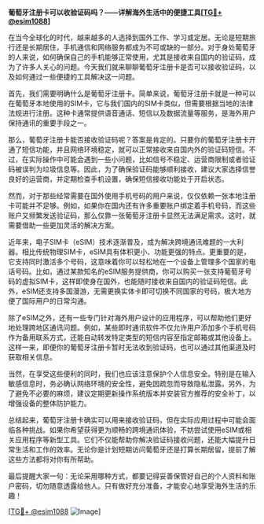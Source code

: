 **葡萄牙注册卡可以收验证码吗？——详解海外生活中的便捷工具[[TG💪+ @esim1088](https://t.me/s/esim1088)]**

在当今全球化的时代，越来越多的人选择到国外工作、学习或定居。无论是短期旅行还是长期居住，手机通信和网络服务都成为不可或缺的一部分。对于身处葡萄牙的人来说，如何确保自己的手机能够正常使用，尤其是接收来自国内的验证码，成为了许多人关心的问题。今天我们就来聊聊葡萄牙注册卡是否可以接收验证码，以及如何通过一些便捷的工具解决这一问题。

首先，我们需要明确什么是葡萄牙注册卡。简单来说，葡萄牙注册卡就是一种可以在葡萄牙本地使用的SIM卡，它与我们国内的SIM卡类似，但需要根据当地的法律法规进行注册。这种卡通常提供语音通话、短信以及数据流量等服务，是海外用户保持通讯的重要手段之一。

那么，葡萄牙注册卡能否接收验证码呢？答案是肯定的。只要你的葡萄牙注册卡开通了短信功能，并且网络环境稳定，就可以正常接收来自国内外的验证码短信。不过，在实际操作中可能会遇到一些小问题，比如信号不稳定、运营商限制或者验证码被误判为垃圾信息等。因此，为了确保验证码能够顺利接收，建议大家选择信誉良好的运营商，并定期检查手机设置，确保短信接收功能处于开启状态。

然而，对于那些经常需要在国外使用手机号码的用户来说，仅仅依赖一张本地注册卡可能并不足够。例如，如果你在国内还有许多重要账户绑定着手机号码，而这些账户又频繁发送验证码，那么仅靠一张葡萄牙注册卡显然无法满足需求。这时，就需要借助一些更加灵活的解决方案。

近年来，电子SIM卡（eSIM）技术逐渐普及，成为解决跨境通讯难题的一大利器。相比传统物理SIM卡，eSIM具有体积更小、功能更强的特点。更重要的是，它支持同时激活多个号码，这意味着你可以轻松地在一个设备上管理多个国家的电话号码。比如，通过某款知名的eSIM服务提供商，你可以购买一张支持葡萄牙号码的虚拟SIM卡，这样即使身在国外，也能随时接收来自国内的验证码短信。此外，eSIM还支持多国漫游，无需更换实体卡即可切换不同国家的号码，极大地方便了国际用户的日常沟通。

除了eSIM之外，还有一些专门针对海外用户设计的应用程序，可以帮助他们更好地处理跨地区通讯问题。例如，某些即时通讯软件不仅允许用户添加多个手机号码作为备用联系方式，还能自动转发特定类型的短信内容至指定邮箱或其他设备上。这样一来，即便你的葡萄牙注册卡暂时无法收到验证码，也可以通过其他渠道及时获取相关信息。

当然，在享受这些便利的同时，我们也应该注意保护个人信息安全。特别是在输入敏感信息时，务必确认网络环境的安全性，避免因疏忽而导致隐私泄露。另外，为了避免不必要的麻烦，建议定期更新操作系统版本并安装官方推荐的安全补丁，以增强设备的整体防护能力。

总结起来，葡萄牙注册卡确实可以用来接收验证码，但在实际应用过程中可能会面临各种挑战。如果你希望获得更为顺畅的跨境通讯体验，不妨尝试使用eSIM或相关应用程序等新型工具。它们不仅能帮助你解决验证码接收问题，还能大幅提升日常生活和工作的效率。无论你是计划短期访问葡萄牙还是打算长期居留，提前了解这些方法都将对你有所帮助。

最后提醒大家一句：无论采用哪种方式，都要记得妥善保管好自己的个人资料和账户密码，切勿随意透露给他人。只有做好充分准备，才能安心地享受海外生活的乐趣！

[[TG💪+ @esim1088](https://t.me/s/esim1088) ![Image](https://i.postimg.cc/4NQfJmqS/Snipaste-2025-05-13-00-14-12.png)]